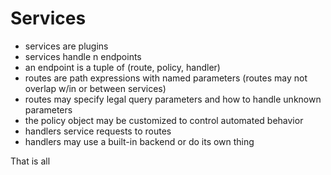 # Services

- services are plugins
- services handle n endpoints
- an endpoint is a tuple of (route, policy, handler)
- routes are path expressions with named parameters (routes may not
overlap w/in or between services)
- routes may specify legal query parameters and how to handle unknown
parameters
- the policy object may be customized to control automated behavior
- handlers service requests to routes
- handlers may use a built-in backend or do its own thing

That is all
